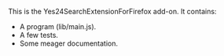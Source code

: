 This is the Yes24SearchExtensionForFirefox add-on.  It contains:

* A program (lib/main.js).
* A few tests.
* Some meager documentation.

